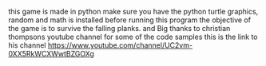 
  
this game is made in python make sure you have the python turtle graphics, random and math is installed before running this program the objective of the game is to survive the falling planks. and Big thanks to christian thompsons youtube channel for some of the code samples this is the link to his channel https://www.youtube.com/channel/UC2vm-0XX5RkWCXWwtBZGOXg
